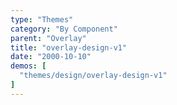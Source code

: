 ```yaml
---
type: "Themes"
category: "By Component"
parent: "Overlay"
title: "overlay-design-v1"
date: "2000-10-10"
demos: [
  "themes/design/overlay-design-v1"
]
---
```

